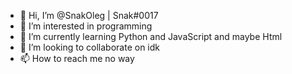 - 👋 Hi, I’m @SnakOleg | Snak#0017
- 👀 I’m interested in programming
- 🌱 I’m currently learning Python and JavaScript and maybe Html
- 💞️ I’m looking to collaborate on idk
- 📫 How to reach me no way

<!---
SnakOleg/SnakOleg is a ✨ special ✨ repository because its `README.md` (this file) appears on your GitHub profile.
You can click the Preview link to take a look at your changes.
--->
